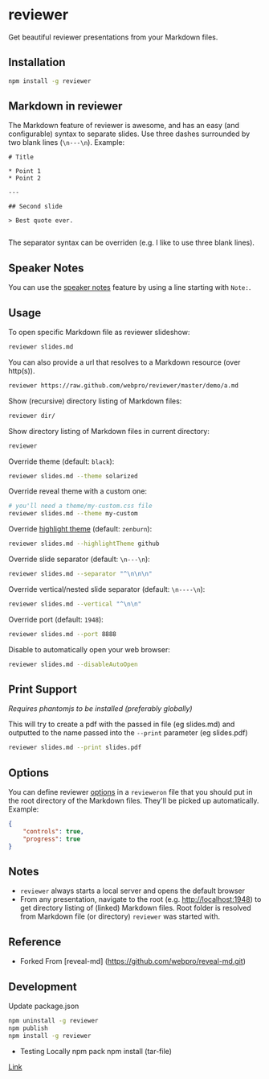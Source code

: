# reviewer

Get beautiful reviewer presentations from your Markdown files.


## Installation

``` bash
npm install -g reviewer
```

## Markdown in reviewer

The Markdown feature of reviewer is awesome, and has an easy (and configurable) syntax to separate slides.
Use three dashes surrounded by two blank lines (`\n---\n`).
Example:

``` text
# Title

* Point 1
* Point 2

---

## Second slide

> Best quote ever.


```

The separator syntax can be overriden (e.g. I like to use three blank lines).

## Speaker Notes

You can use the [speaker notes](https://github.com/hakimel/reviewer#speaker-notes) feature by using a line starting with `Note:`.


## Usage

To open specific Markdown file as reviewer slideshow:

``` bash
reviewer slides.md
```

You can also provide a url that resolves to a Markdown resource (over http(s)).

``` bash
reviewer https://raw.github.com/webpro/reviewer/master/demo/a.md
```

Show (recursive) directory listing of Markdown files:

``` bash
reviewer dir/
```

Show directory listing of Markdown files in current directory:

``` bash
reviewer
```

Override theme (default: `black`):

``` bash
reviewer slides.md --theme solarized
```

Override reveal theme with a custom one:

``` bash
# you'll need a theme/my-custom.css file
reviewer slides.md --theme my-custom
```

Override [highlight theme](https://github.com/isagalaev/highlight.js/tree/master/src/styles) (default: `zenburn`):

``` bash
reviewer slides.md --highlightTheme github
```

Override slide separator (default: `\n---\n`):

``` bash
reviewer slides.md --separator "^\n\n\n"
```

Override vertical/nested slide separator (default: `\n----\n`):

``` bash
reviewer slides.md --vertical "^\n\n"
```

Override port (default: `1948`):

``` bash
reviewer slides.md --port 8888
```

Disable to automatically open your web browser:

``` bash
reviewer slides.md --disableAutoOpen
```

## Print Support

*Requires phantomjs to be installed (preferably globally)*

This will try to create a pdf with the passed in file (eg slides.md) and outputted to the name passed into the `--print` parameter (eg slides.pdf)

``` bash
reviewer slides.md --print slides.pdf
```

## Options

You can define reviewer [options](https://github.com/hakimel/reviewer#configuration) in a `revieweron` file that you should put in the root directory of the Markdown files. They'll be picked up automatically. Example:

``` json
{
    "controls": true,
    "progress": true
}
```

## Notes

* `reviewer` always starts a local server and opens the default browser
* From any presentation, navigate to the root (e.g. [http://localhost:1948](http://localhost:1948)) to get directory listing of (linked) Markdown files. Root folder is resolved from Markdown file (or directory) `reviewer` was started with.

## Reference

* Forked From [reveal-md] (https://github.com/webpro/reveal-md.git)

## Development 
Update package.json
``` bash
npm uninstall -g reviewer
npm publish
npm install -g reviewer
```

* Testing Locally
npm pack
npm install (tar-file)

[Link](http://podefr.tumblr.com/post/30488475488/locally-test-your-npm-modules-without-publishing)